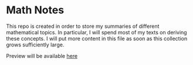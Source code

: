 # Math Notes

This repo is created in order to store my summaries of different mathematical topics. In particular, I will spend most of my texts on deriving these concepts. I will put more content in this file as soon as this collection grows sufficiently large. 

Preview will be available [here](https://www.zhihu.com/column/c_1316697526784069632)